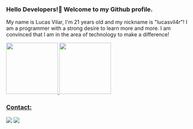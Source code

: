   ### Hello Developers!👋 Welcome to my Github profile.

My name is Lucas Vilar, I'm 21 years old and my nickname is "lucasvil4r"! I am a programmer with a strong desire to learn more and more. I am convinced that I am in the area of ​​technology to make a difference!

<div>
<a href="https://github.com/lucasvil4r">
<img height="140em" src="https://github-readme-stats.vercel.app/api/top-langs/?username=lucasvil4r&layout=compact&langs_count=7&theme=dracula"/>
<img height="140em" src="https://github-readme-stats.vercel.app/api?username=lucasvil4r&theme=dracula"/>
</div>

### Contact:

<div>
<a href="https://instagram.com/lucasvil4r" target="_blank"><img src="https://img.shields.io/badge/-Instagram-%23E4405F?style=for-the-badge&logo=instagram&logoColor=white" target="_blank"></a>
<!--<a href = "http://malito:lucas.vilar95784@gmail.com"><img src="https://img.shields.io/badge/Gmail-D14836?style=for-the-badge&logo=gmail&logoColor=white" target="_blank"></a>-->
<a href="https://www.linkedin.com/in/lucasvil4r" target="_blank"><img src="https://img.shields.io/badge/-LinkedIn-%230077B5?style=for-the-badge&logo=linkedin&logoColor=white" target="_blank"></a>   
<!--<a href="http://malito:lucasvilar-celestino@hotmail.com"><img src="https://img.shields.io/badge/Microsoft_Outlook-0078D4?style=for-the-badge&amp;logo=microsoft-outlook&amp;logoColor=white" style="max-width: 100%;"></a>-->
</div>      
